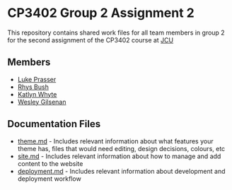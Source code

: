 # CP3402 Group 2 Assignment 2
This repository contains shared work files for all team members in group 2 for the second assignment of the CP3402 course at [JCU](https://www.jcu.edu.au/)
## Members 
- [Luke Prasser](https://github.com/luke185)
- [Rhys Bush](https://github.com/RhysBush)
- [Katlyn Whyte](https://github.com/katlyn-whyte)
- [Wesley Gilsenan](https://github.com/WesleyJGilsenan)

## Documentation Files
- [theme.md](https://github.com/cp3402-students/project-team2/blob/main/theme.md) - Includes relevant information about what features your theme has, files that would need editing, design decisions, colours, etc
- [site.md](https://github.com/cp3402-students/project-team2/blob/main/site.md) - Includes relevant information about how to manage and add content to the website 
- [deployment.md](https://github.com/cp3402-students/project-team2/blob/main/Deployment.md) - Includes relevant information about development and deployment workflow
